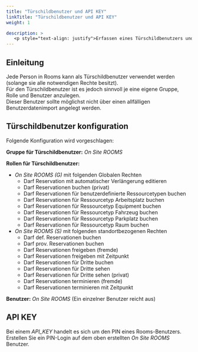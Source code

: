 ```yaml
---
title: "Türschildbenutzer und API KEY"
linkTitle: "Türschildbenutzer und API KEY"
weight: 1

description: >
   <p style="text-align: justify">Erfassen eines Türschildbenutzers und eines API KEYs</p>
---
```


## Einleitung
Jede Person in Rooms kann als Türschildbenutzer verwendet werden (solange sie alle notwendigen Rechte besitzt).   
Für den Türschildbenutzer ist es jedoch sinnvoll je eine eigene Gruppe, Rolle und Benutzer anzulegen.   
Dieser Benutzer sollte möglichst nicht über einen allfälligen Benutzerdatenimport angelegt werden.

## Türschildbenutzer konfiguration
Folgende Konfiguration wird vorgeschlagen:

**Gruppe für Türschildbenutzer:** *On Site ROOMS*   

**Rollen für Türschildbenutzer:**   

- *On Site ROOMS (G)* mit folgenden Globalen Rechten
   - Darf Reservation mit automatischer Verlängerung editieren  
   - Darf Reservationen buchen (privat)  
   - Darf Reservationen für benutzerdefinierte Ressourcetypen buchen  
   - Darf Reservationen für Ressourcetyp Arbeitsplatz buchen  
   - Darf Reservationen für Ressourcetyp Equipment buchen  
   - Darf Reservationen für Ressourcetyp Fahrzeug buchen  
   - Darf Reservationen für Ressourcetyp Parkplatz buchen  
   - Darf Reservationen für Ressourcetyp Raum buchen
- *On Site ROOMS (S)* mit folgenden standortbezogenen Rechten
   - Darf def. Reservationen buchen  
   - Darf prov. Reservationen buchen  
   - Darf Reservationen freigeben (fremde)  
   - Darf Reservationen freigeben mit Zeitpunkt  
   - Darf Reservationen für Dritte buchen  
   - Darf Reservationen für Dritte sehen  
   - Darf Reservationen für Dritte sehen (privat)  
   - Darf Reservationen terminieren (fremde)  
   - Darf Reservationen terminieren mit Zeitpunkt   


**Benutzer:** *On Site ROOMS* (Ein einzelner Benutzer reicht aus)

## API KEY
Bei einem *API_KEY* handelt es sich um den PIN eines Rooms-Benutzers.   
Erstellen Sie ein PIN-Login auf dem oben erstellten *On Site ROOMS* Benutzer.   